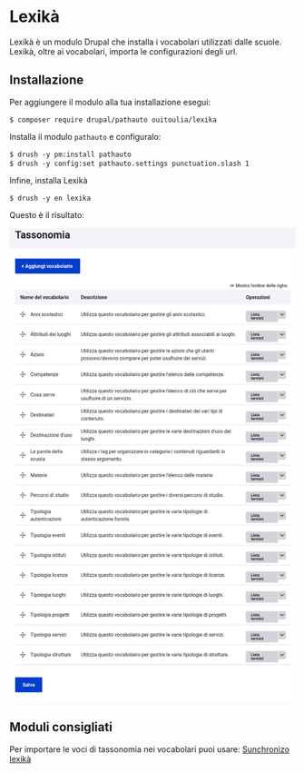 # Lexikà
Lexikà è un modulo Drupal che installa i vocabolari utilizzati dalle scuole.
Lexikà, oltre ai vocabolari, importa le configurazioni degli url. 

## Installazione
Per aggiungere il modulo alla tua installazione esegui:
```
$ composer require drupal/pathauto ouitoulia/lexika
```
Installa il modulo `pathauto` e configuralo:
```
$ drush -y pm:install pathauto
$ drush -y config:set pathauto.settings punctuation.slash 1
```
Infine, installa Lexikà
```
$ drush -y en lexika
```

Questo è il risultato:

![Screenshot con l'elenco dei vocabolari installati](docs/vocabolari.png "Screenshot con l'elenco dei vocabolari installati")

## Moduli consigliati
Per importare le voci di tassonomia nei vocabolari puoi usare: 
[Sunchronìzo lexikà](https://github.com/ouitoulia/sunchronizo_lexika)